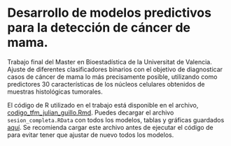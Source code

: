 # Desarrollo de modelos predictivos para la detección de cáncer de mama.

Trabajo final del Master en Bioestadística de la Universitat de Valencia. Ajuste de diferentes clasificadores binarios con el objetivo de diagnosticar casos de cáncer de mama lo más precisamente posible, utilizando como predictores 30 características de los núcleos celulares obtenidos de muestras histológicas tumorales. 

El código de R utilizado en el trabajo está disponible en el archivo, [codigo_tfm_julian_guillo.Rmd](codigo_tfm_julian_guillo.Rmd). Puedes decargar el archivo `sesion_completa.RData` con todos los modelos, tablas y gráficas guardados [aquí](https://drive.google.com/file/d/1oPOFmcbMv_tt53IcoR2q17VMIUIM72uD/view?usp=drive_link). Se recomienda cargar este archivo antes de ejecutar el código de  para evitar tener que ajustar de nuevo todos los modelos.
